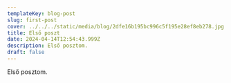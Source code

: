 ```yaml
---
templateKey: blog-post
slug: first-post
cover: ../../../static/media/blog/2dfe16b195bc996c5f195e28ef8eb278.jpg
title: Első poszt
date: 2024-04-14T12:54:43.999Z
description: Első posztom.
draft: false
---
```

Első posztom.